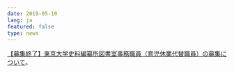 ```yaml
---
date: 2019-05-10
lang: ja
featured: false
type: news
---
```

<a href="/news/2019/toshoboshu20190510.pdf" target="_blank">【募集終了】東京大学史料編纂所図書室事務職員（育児休業代替職員）の募集について</a>。
